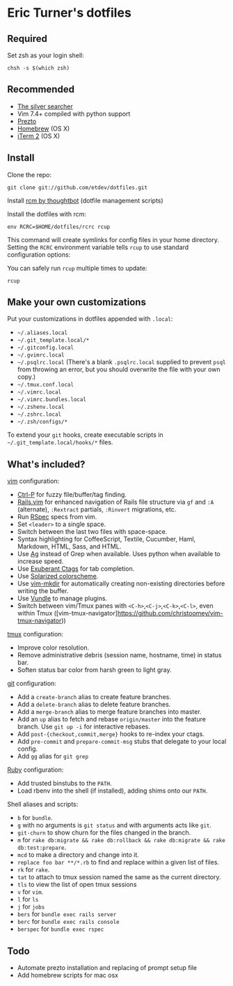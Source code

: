 Eric Turner's dotfiles
===================

Required
------------

Set zsh as your login shell:

    chsh -s $(which zsh)

Recommended
-----------

* [The silver searcher](https://github.com/ggreer/the_silver_searcher)
* Vim 7.4+ compiled with python support
* [Prezto](https://github.com/sorin-ionescu/prezto/tree/master/modules/prompt/external)
* [Homebrew](http://brew.sh/) (OS X)
* [iTerm 2](http://iterm2.com/) (OS X)

Install
-------

Clone the repo:

    git clone git://github.com/etdev/dotfiles.git

Install [rcm by thoughtbot](https://github.com/thoughtbot/rcm) (dotfile management scripts)

Install the dotfiles with rcm:

    env RCRC=$HOME/dotfiles/rcrc rcup

This command will create symlinks for config files in your home directory.
Setting the `RCRC` environment variable tells `rcup` to use standard
configuration options:

You can safely run `rcup` multiple times to update:

    rcup

Make your own customizations
----------------------------

Put your customizations in dotfiles appended with `.local`:

* `~/.aliases.local`
* `~/.git_template.local/*`
* `~/.gitconfig.local`
* `~/.gvimrc.local`
* `~/.psqlrc.local` (There's a blank `.psqlrc.local` supplied to prevent `psql` from
  throwing an error, but you should overwrite the file with your own copy.)
* `~/.tmux.conf.local`
* `~/.vimrc.local`
* `~/.vimrc.bundles.local`
* `~/.zshenv.local`
* `~/.zshrc.local`
* `~/.zsh/configs/*`

To extend your `git` hooks, create executable scripts in
`~/.git_template.local/hooks/*` files.

What's included?
-------------

[vim](http://www.vim.org/) configuration:

* [Ctrl-P](https://github.com/kien/ctrlp.vim) for fuzzy file/buffer/tag finding.
* [Rails.vim](https://github.com/tpope/vim-rails) for enhanced navigation of
  Rails file structure via `gf` and `:A` (alternate), `:Rextract` partials,
  `:Rinvert` migrations, etc.
* Run [RSpec](https://www.relishapp.com/rspec) specs from vim.
* Set `<leader>` to a single space.
* Switch between the last two files with space-space.
* Syntax highlighting for CoffeeScript, Textile, Cucumber, Haml, Markdown, HTML, Sass, and
  HTML.
* Use [Ag](https://github.com/ggreer/the_silver_searcher) instead of Grep when
  available.  Uses python when available to increase speed.
* Use [Exuberant Ctags](http://ctags.sourceforge.net/) for tab completion.
* Use [Solarized colorscheme](https://github.com/altercation/vim-colors-solarized).
* Use [vim-mkdir](https://github.com/pbrisbin/vim-mkdir) for automatically
  creating non-existing directories before writing the buffer.
* Use [Vundle](https://github.com/gmarik/Vundle.vim) to manage plugins.
* Switch between vim/Tmux panes with ``<C-h>``,``<C-j>``,``<C-k>``,``<C-l>``, even within Tmux ([vim-tmux-navigator]https://github.com/christoomey/vim-tmux-navigator))

[tmux](http://robots.thoughtbot.com/a-tmux-crash-course)
configuration:

* Improve color resolution.
* Remove administrative debris (session name, hostname, time) in status bar.
* Soften status bar color from harsh green to light gray.

[git](http://git-scm.com/) configuration:

* Add a `create-branch` alias to create feature branches.
* Add a `delete-branch` alias to delete feature branches.
* Add a `merge-branch` alias to merge feature branches into master.
* Add an `up` alias to fetch and rebase `origin/master` into the feature
  branch. Use `git up -i` for interactive rebases.
* Add `post-{checkout,commit,merge}` hooks to re-index your ctags.
* Add `pre-commit` and `prepare-commit-msg` stubs that delegate to your local
  config.
* Add `gg` alias for ``git grep``

[Ruby](https://www.ruby-lang.org/en/) configuration:

* Add trusted binstubs to the `PATH`.
* Load rbenv into the shell (if installed), adding shims onto our `PATH`.

Shell aliases and scripts:

* `b` for `bundle`.
* `g` with no arguments is `git status` and with arguments acts like `git`.
* `git-churn` to show churn for the files changed in the branch.
* `m` for `rake db:migrate && rake db:rollback && rake db:migrate && rake db:test:prepare`.
* `mcd` to make a directory and change into it.
* `replace foo bar **/*.rb` to find and replace within a given list of files.
* `rk` for `rake`.
* `tat` to attach to tmux session named the same as the current directory.
* `tls` to view the list of open tmux sessions
* `v` for `vim`.
* `l` for `ls`
* `j` for `jobs`
* `bers` for `bundle exec rails server`
* `berc` for `bundle exec rails console`
* `berspec` for `bundle exec rspec`

Todo
---------
* Automate prezto installation and replacing of prompt setup file
* Add homebrew scripts for mac osx
